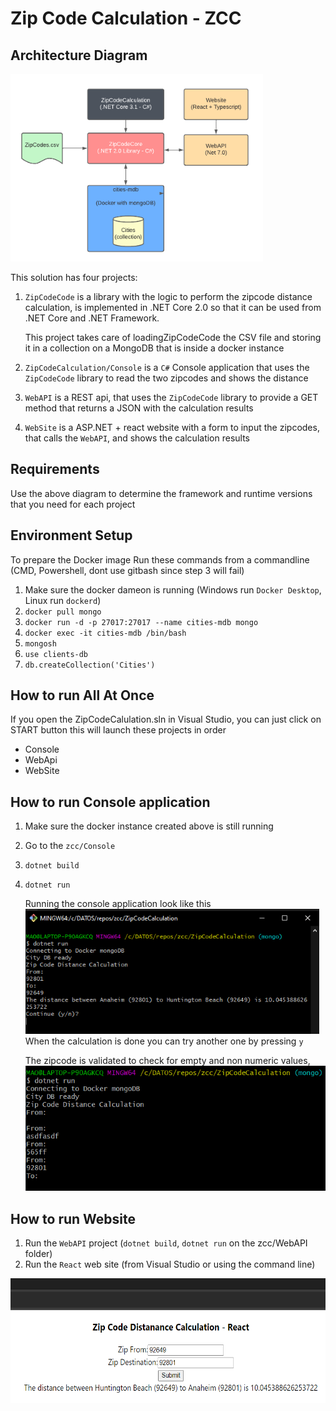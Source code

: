 # Zip Code Calculation - ZCC

## Architecture Diagram

<img src="assets/Architecture.png" alt="ZipCodeCalculation arquitecture diagram" style="height: 300px"/>

This solution has four projects:

1. `ZipCodeCode` is a library with the logic to perform the zipcode distance calculation, is implemented in .NET Core 2.0 so
   that it can be used from .NET Core and .NET Framework.

    This project takes care of loadingZipCodeCode the CSV file and storing it in a collection on a MongoDB that is inside a docker instance

2. `ZipCodeCalculation/Console` is a `C#` Console application that uses the `ZipCodeCode` library to read the two zipcodes and shows the distance

3. `WebAPI` is a REST api, that uses the `ZipCodeCode` library to provide a GET method that returns a JSON with the calculation results

4. `WebSite` is a ASP.NET + react website with a form to input the zipcodes, that calls the `WebAPI`, and shows the calculation results

## Requirements

Use the above diagram to determine the framework and runtime versions that you need for each project

## Environment Setup

To prepare the Docker image Run these commands from a commandline (CMD, Powershell, dont use gitbash since step 3 will fail)

1. Make sure the docker dameon is running (Windows run `Docker Desktop`, Linux run `dockerd`)
1. `docker pull mongo`
1. `docker run -d -p 27017:27017 --name cities-mdb mongo`
1. `docker exec -it cities-mdb /bin/bash`
1. `mongosh`
1. `use clients-db`
1. `db.createCollection('Cities')`

## How to run All At Once

If you open the ZipCodeCalulation.sln in Visual Studio, you can just click on START button this will launch these projects in order

-   Console
-   WebApi
-   WebSite

## How to run Console application

1. Make sure the docker instance created above is still running
1. Go to the `zcc/Console`
1. `dotnet build`
1. `dotnet run`
   <br />

    Running the console application look like this <br />
    <img src="assets/ConsoleSS.png" alt="ZipCodeCalculation console output" style="height: 200px"/><br />
    When the calculation is done you can try another one by pressing `y`

    The zipcode is validated to check for empty and non numeric values, <br />
    <img src="assets/ConsoleSS_02.png" alt="ZipCode validation" style="height: 200px"/>

## How to run Website

1. Run the `WebAPI` project (`dotnet build`, `dotnet run` on the zcc/WebAPI folder)
2. Run the `React` web site (from Visual Studio or using the command line)

<img src="assets/WebSite.png" alt="ZipCodeCalculation arquitecture diagram" style="height: 200px"/>
